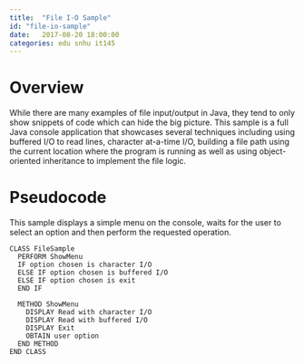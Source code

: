```yaml
---
title:  "File I-O Sample"
id: "file-io-sample"
date:   2017-08-20 18:00:00
categories: edu snhu it145
---
```


# Overview
While there are many examples of file input/output in Java, they tend to only show snippets of code which can hide the big picture. This sample is a full Java console application that showcases several techniques including using buffered I/O to read lines, character at-a-time I/O, building a file path using the current location where the program is running as well as using object-oriented inheritance to implement the file logic.

# Pseudocode
This sample displays a simple menu on the console, waits for the user to select an option and then perform the requested operation.
```
CLASS FileSample
  PERFORM ShowMenu
  IF option chosen is character I/O
  ELSE IF option chosen is buffered I/O
  ELSE IF option chosen is exit
  END IF

  METHOD ShowMenu
    DISPLAY Read with character I/O
    DISPLAY Read with buffered I/O
    DISPLAY Exit
    OBTAIN user option
  END METHOD
END CLASS
```